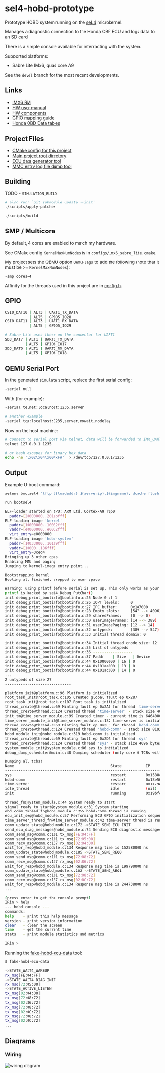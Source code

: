 # sel4-hobd-prototype

Prototype HOBD system running on the [seL4](https://sel4.systems/) microkernel.

Manages a diagnostic connection to the Honda CBR ECU and logs data to an SD card.

There is a simple console available for interracting with the system.

Supported platforms:

- Sabre Lite IMx6, quad core A9

See the `devel` branch for the most recent developments.

## Links

- [IMX6 RM](http://cache.freescale.com/files/32bit/doc/ref_manual/IMX6DQRM.pdf)
- [HW user manual](https://1quxc51443zg3oix7e35dnvg-wpengine.netdna-ssl.com/wp-content/uploads/2014/11/SABRE_Lite_Hardware_Manual_rev11.pdf)
- [HW components](https://1quxc51443zg3oix7e35dnvg-wpengine.netdna-ssl.com/wp-content/uploads/2014/11/sabre_lite-revD.pdf)
- [GPIO mapping guide](https://www.kosagi.com/w/index.php?title=Definitive_GPIO_guide)
- [Honda OBD Data tables](http://projects.gonzos.net/wp-content/uploads/2015/09/Honda-data-tables.pdf)

## Project Files
- [CMake config for this project](configs/imx6_sabre_lite.cmake)
- [Main project root directory](projects/hobd_system)
- [ECU data generator tool](testing_tools/fake_hobd_ecu_data/README.md)
- [MMC entry log file dump tool](testing-tools/hobd-log-entry-dump/README.md)

## Building

TODO - `SIMULATION_BUILD`

```bash
# also runs `git submodule update --init`
./scripts/apply-patches

./scripts/build
```

## SMP / Multicore

By default, 4 cores are enabled to match my hardware.

See CMake config `KernelMaxNumNodes` is in `configs/imx6_sabre_lite.cmake`.

My project sets the QEMU option `QemuFlags` to add the
following (note that it must be >= `KernelMaxNumNodes`):

```base
-smp cores=4
```

Affinity for the threads used in this project are in [config.h](projects/hobd_system/include/config.h).

## GPIO

```bash
CSI0_DAT10 | ALT3 | UART1_TX_DATA
           | ALT5 | GPIO5_IO28
CSI0_DAT11 | ALT3 | UART1_RX_DATA
           | ALT5 | GPIO5_IO29

# Sabre Lite uses these on the connector for UART1
SD3_DAT7 | ALT1 | UART1_TX_DATA
         | ALT5 | GPIO6_IO17
SD3_DAT6 | ALT1 | UART1_RX_DATA
         | ALT5 | GPIO6_IO18
```

## QEMU Serial Port

In the generated `simulate` script, replace the first serial config:

```bash
-serial null
```

With (for example):

```bash
-serial telnet:localhost:1235,server

# another example
-serial tcp:localhost:1235,server,nowait,nodelay
```

Now on the host machine:

```bash
# connect to serial port via telnet, data will be forwarded to IMX_UART1
telnet 127.0.0.1 1235

# or bash escapes for binary hex data
echo -ne '\x02\x04\x00\xFA'  > /dev/tcp/127.0.0.1/1235
```

## Output

Example U-boot command:

```bash
setenv bootsel4 'tftp ${loadaddr} ${serverip}:${imgname}; dcache flush; dcache off; bootelf'

run bootsel4
```

```bash
ELF-loader started on CPU: ARM Ltd. Cortex-A9 r0p0
  paddr=[20000000..201abfff]
ELF-loading image 'kernel'
  paddr=[10000000..10032fff]
  vaddr=[e0000000..e0032fff]
  virt_entry=e0000000
ELF-loading image 'hobd-system'
  paddr=[10033000..101a9fff]
  vaddr=[10000..186fff]
  virt_entry=3ced4
Bringing up 3 other cpus
Enabling MMU and paging
Jumping to kernel-image entry point...

Bootstrapping kernel
Booting all finished, dropped to user space

Warning: using printf before serial is set up. This only works as your
printf is backed by seL4_Debug_PutChar()
init debug_print_bootinfo@bootinfo.c:25 Node 0 of 1
init debug_print_bootinfo@bootinfo.c:26 IOPT levels:     0
init debug_print_bootinfo@bootinfo.c:27 IPC buffer:      0x187000
init debug_print_bootinfo@bootinfo.c:28 Empty slots:     [547 --> 4096)
init debug_print_bootinfo@bootinfo.c:29 sharedFrames:    [0 --> 0)
init debug_print_bootinfo@bootinfo.c:30 userImageFrames: [14 --> 389)
init debug_print_bootinfo@bootinfo.c:31 userImagePaging: [12 --> 14)
init debug_print_bootinfo@bootinfo.c:32 untypeds:        [389 --> 547)
init debug_print_bootinfo@bootinfo.c:33 Initial thread domain: 0

init debug_print_bootinfo@bootinfo.c:34 Initial thread cnode size: 12
init debug_print_bootinfo@bootinfo.c:35 List of untypeds
init debug_print_bootinfo@bootinfo.c:36 ------------------
init debug_print_bootinfo@bootinfo.c:37 Paddr    | Size   | Device
init debug_print_bootinfo@bootinfo.c:44 0x10000000 | 16 | 0
init debug_print_bootinfo@bootinfo.c:44 0x101aa000 | 13 | 0
init debug_print_bootinfo@bootinfo.c:44 0x101ac000 | 14 | 0
...
2 untypeds of size 27
------------------------------

platform_init@platform.c:96 Platform is initialized
root_task_init@root_task.c:105 Created global fault ep 0x287
root_task_init@root_task.c:107 Root task is initialized
thread_create@thread.c:69 Minting fault ep 0x2A0 for thread 'time-server'
thread_create@thread.c:124 Created thread 'time-server' - stack size 4096 bytes
init_tm@time_server_module.c:99 Created timer - current time is 6464000 ns
time_server_module_init@time_server_module.c:132 time-server is initialized
thread_create@thread.c:69 Minting fault ep 0x2E3 for thread 'hobd-comm'
thread_create@thread.c:124 Created thread 'hobd-comm' - stack size 8192 bytes
hobd_module_init@hobd_module.c:319 hobd-comm is initialized
thread_create@thread.c:69 Minting fault ep 0x2DA for thread 'sys'
thread_create@thread.c:124 Created thread 'sys' - stack size 4096 bytes
system_module_init@system_module.c:86 sys is initialized
debug_dump_scheduler@main.c:48 Dumping scheduler (only core 0 TCBs will be displayed)

Dumping all tcbs!
Name                                            State           IP                       Prio    Core
--------------------------------------------------------------------------------------
sys                                             restart         0x1588c 255                     0
hobd-comm                                       restart         0x13e50 255                     0
time-server                                     restart         0x11798 255                     0
idle_thread                                     idle            (nil)   0                       0
init                                            running         0x19bfc 255                     0

thread_fn@system_module.c:44 System ready to start
signal_ready_to_start@system_module.c:31 System starting
obd_comm_thread_fn@hobd_module.c:255 hobd-comm thread is running
ecu_init_seq@hobd_module.c:57 Performing ECU GPIO initialization sequence
time_server_thread_fn@time_server_module.c:42 time-server thread is running
comm_update_state@hobd_module.c:172 ->STATE_SEND_ECU_INIT
send_ecu_diag_messages@hobd_module.c:74 Sending ECU diagnostic messages
comm_send_msg@comm.c:101 tx_msg[FE:04:FF]
comm_send_msg@comm.c:101 tx_msg[72:05:00]
comm_recv_msg@comm.c:137 rx_msg[02:04:00]
wait_for_resp@hobd_module.c:134 Response msg time is 152580000 ns
comm_update_state@hobd_module.c:185 ->STATE_SEND_REQ0
comm_send_msg@comm.c:101 tx_msg[72:08:72]
comm_recv_msg@comm.c:137 rx_msg[02:86:72]
wait_for_resp@hobd_module.c:134 Response msg time is 199790000 ns
comm_update_state@hobd_module.c:202 ->STATE_SEND_REQ1
comm_send_msg@comm.c:101 tx_msg[72:08:72]
comm_recv_msg@comm.c:137 rx_msg[02:0C:72]
wait_for_resp@hobd_module.c:134 Response msg time is 244738000 ns
...

(press enter to get the console prompt)
IRin > help
--- hobd console ---
commands:
help    - print this help message
version - print version information
clear   - clear the screen
time    - get the current time
stats   - print module statistics and metrics

IRin > 
```

Running the [fake-hobd-ecu-data](testing-tools/fake-hobd-ecu-data/README.md) tool:

```bash
$ fake-hobd-ecu-data

->STATE_WAIT4_WAKEUP
rx_msg[FE:04:FF]
->STATE_WAIT4_DIAG_INIT
rx_msg[72:05:00]
->STATE_ACTIVE_LISTEN
tx_msg[02:04:00]
rx_msg[72:08:72]
tx_msg[02:86:72]
rx_msg[72:08:72]
tx_msg[02:0C:72]
rx_msg[72:08:72]
tx_msg[02:0C:72]
...
```

## Diagrams

### Wiring

![wiring diagram](images/wiring_diagram.png)
